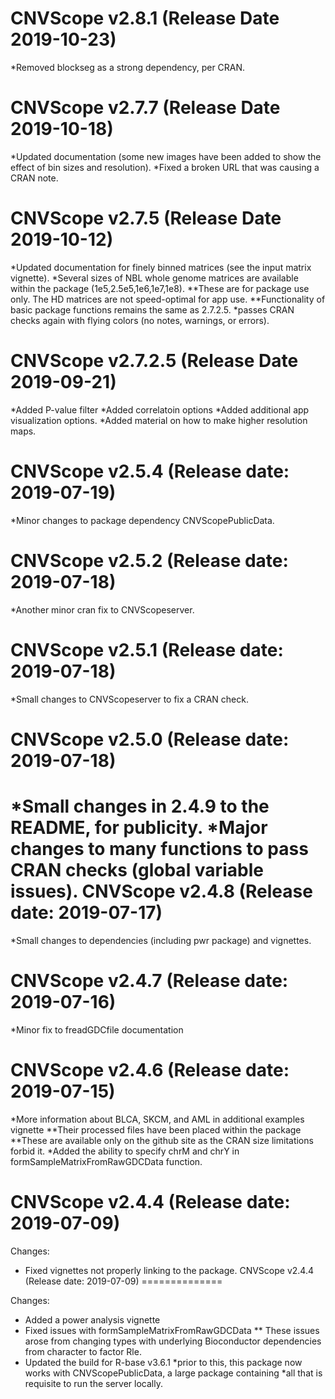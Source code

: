 CNVScope v2.8.1 (Release Date 2019-10-23)
==============
*Removed blockseg as a strong dependency, per CRAN.


CNVScope v2.7.7 (Release Date 2019-10-18)
==============
*Updated documentation (some new images have been added to show the effect of bin sizes and resolution).
*Fixed a broken URL that was causing a CRAN note.

CNVScope v2.7.5 (Release Date 2019-10-12)
==============
*Updated documentation for finely binned matrices (see the input matrix vignette).
*Several sizes of NBL whole genome matrices are available within the package (1e5,2.5e5,1e6,1e7,1e8).
**These are for package use only. The HD matrices are not speed-optimal for app use.
**Functionality of basic package functions remains the same as 2.7.2.5.
*passes CRAN checks again with flying colors (no notes, warnings, or errors).

CNVScope v2.7.2.5 (Release Date 2019-09-21)
==============
*Added P-value filter
*Added correlatoin options
*Added additional app visualization options.
*Added material on how to make higher resolution maps.

CNVScope v2.5.4 (Release date: 2019-07-19)
==============
*Minor changes to package dependency CNVScopePublicData.

CNVScope v2.5.2 (Release date: 2019-07-18)
==============
*Another minor cran fix to CNVScopeserver.

CNVScope v2.5.1 (Release date: 2019-07-18)
==============
*Small changes to CNVScopeserver to fix a CRAN check.

CNVScope v2.5.0 (Release date: 2019-07-18)
==============
*Small changes in 2.4.9 to the README, for publicity.
*Major changes to many functions to pass CRAN checks (global variable issues).
CNVScope v2.4.8 (Release date: 2019-07-17)
==============
*Small changes to dependencies (including pwr package) and vignettes.

CNVScope v2.4.7 (Release date: 2019-07-16)
==============
*Minor fix to freadGDCfile documentation

CNVScope v2.4.6 (Release date: 2019-07-15)
==============
*More information about BLCA, SKCM, and AML in additional examples vignette
**Their processed files have been placed within the package
**These are available only on the github site as the CRAN size limitations forbid it.
*Added the ability to specify chrM and chrY in formSampleMatrixFromRawGDCData function.

CNVScope v2.4.4 (Release date: 2019-07-09)
==============

Changes:
* Fixed vignettes not properly linking to the package.
CNVScope v2.4.4 (Release date: 2019-07-09)
==============

Changes:

* Added a power analysis vignette
* Fixed issues with formSampleMatrixFromRawGDCData
** These issues arose from changing types with underlying Bioconductor dependencies from character to factor Rle.
* Updated the build for R-base v3.6.1
*prior to this, this package now works with CNVScopePublicData, a large package containing
*all that is requisite to run the server locally.
